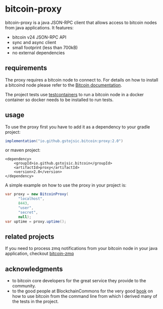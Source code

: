 # bitcoin-proxy
bitcoin-proxy is a java JSON-RPC client that allows access to bitcoin nodes from java applications. It features:

- bitcoin v24 JSON-RPC API
- sync and async client
- small footprint (less than 700kB)
- no external dependencies

## requirements
The proxy requires a bitcoin node to connect to. For details on how to install a bitcoind node please refer
to the [Bitcoin documentation][bitcoinDoc].

The project tests use [testcontainers][testcontainers] to run a bitcoin node in a docker container so docker needs to be installed to run
tests.

## usage
To use the proxy first you have to add it as a dependency to your gradle project:
```gradle
implementation("io.github.gstojsic.bitcoin:proxy:2.0")
```
or maven project:
```maven
<dependency>
    <groupId>io.github.gstojsic.bitcoin</groupId>
    <artifactId>proxy</artifactId>
    <version>2.0</version>
</dependency>
```

A simple example on how to use the proxy in your project is: 
```java
var proxy = new BitcoinProxy(
      "localhost",
      8443,
      "user",
      "secret",
      null);
var uptime = proxy.uptime();
```
## related projects
If you need to process zmq notifications from your bitcoin node in your java application, checkout [bitcoin-zmq][bitcoin-zmq]

## acknowledgments
- to bitcoin core developers for the great service they provide to the community.
- to the good people at BlockchainCommons for the very good [book][bitcoinCliBook] on how to use bitcoin from the
command line from which I derived many of the tests in the project.

[bitcoinDoc]: https://github.com/bitcoin/bitcoin/tree/master/doc#setup
[bitcoinCliBook]: https://github.com/BlockchainCommons/Learning-Bitcoin-from-the-Command-Line
[testcontainers]: https://www.testcontainers.org/
[bitcoin-zmq]: https://github.com/gstojsic/bitcoin-zmq